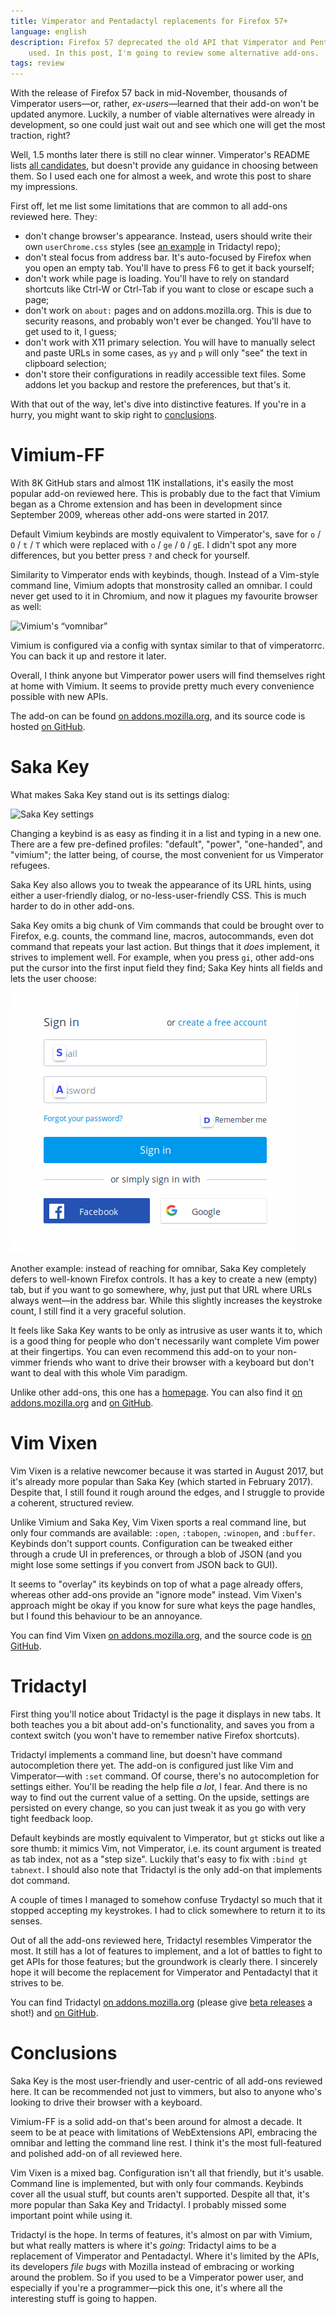 ```yaml
---
title: Vimperator and Pentadactyl replacements for Firefox 57+
language: english
description: Firefox 57 deprecated the old API that Vimperator and Pentadactyl
    used. In this post, I'm going to review some alternative add-ons.
tags: review
---
```


With the release of Firefox 57 back in mid-November, thousands of Vimperator
users—or, rather, *ex-users*—learned that their add-on won't be updated anymore.
Luckily, a number of viable alternatives were already in development, so one
could just wait out and see which one will get the most traction, right?

Well, 1.5 months later there is still no clear winner. Vimperator's README lists
[all candidates][vimperator-readme-alternatives], but doesn't provide any
guidance in choosing between them. So I used each one for almost a week, and
wrote this post to share my impressions.

First off, let me list some limitations that are common to all add-ons reviewed
here. They:

- don't change browser's appearance. Instead, users should write their own
    `userChrome.css` styles (see [an example][userChrome-example] in Tridactyl
    repo);
- don't steal focus from address bar. It's auto-focused by Firefox when you open
    an empty tab. You'll have to press F6 to get it back yourself;
- don't work while page is loading. You'll have to rely on standard shortcuts
    like Ctrl-W or Ctrl-Tab if you want to close or escape such a page;
- don't work on `about:` pages and on addons.mozilla.org. This is due to
    security reasons, and probably won't ever be changed. You'll have to get
    used to it, I guess;
- don't work with X11 primary selection. You will have to manually select and
    paste URLs in some cases, as `yy` and `p` will only "see" the text in
    clipboard selection;
- don't store their configurations in readily accessible text files. Some addons
    let you backup and restore the preferences, but that's it.

With that out of the way, let's dive into distinctive features. If you're in
a hurry, you might want to skip right to [conclusions](#conclusions).

# Vimium-FF

With 8K GitHub stars and almost 11K installations, it's easily the most popular
add-on reviewed here. This is probably due to the fact that Vimium began as
a Chrome extension and has been in development since September 2009, whereas
other add-ons were started in 2017.

Default Vimium keybinds are mostly equivalent to Vimperator's, save for `o`
/ `O` / `t` / `T` which were replaced with `o` / `ge` / `O` / `gE`. I didn't
spot any more differences, but you better press `?` and check for yourself.

Similarity to Vimperator ends with keybinds, though. Instead of a Vim-style
command line, Vimium adopts that monstrosity called an omnibar. I could never
get used to it in Chromium, and now it plagues my favourite browser as well:

<div class="center">
<img src="/images/vomnibar-600px.png"
    sizes="(min-width: 769px) 35rem, 100vw"
    srcset="/images/vomnibar-600px.png 1x,
            /images/vomnibar-960px.png 1.5x,
            /images/vomnibar-1920px.png 2x"
    loading="lazy"
    alt="Vimium's “vomnibar”"
    class="bleed" />
</div>

Vimium is configured via a config with syntax similar to that of vimperatorrc.
You can back it up and restore it later.

Overall, I think anyone but Vimperator power users will find themselves right at
home with Vimium. It seems to provide pretty much every convenience possible
with new APIs.

The add-on can be found [on addons.mozilla.org][vimium-amo], and its source code
is hosted [on GitHub][vimium-github].

# Saka Key

What makes Saka Key stand out is its settings dialog:

<div class="center">
<img src="/images/saka-key-settings-600px.png"
    sizes="(min-width: 769px) 35rem, 100vw"
    srcset="/images/saka-key-settings-600px.png 1x,
            /images/saka-key-settings-754px.png 1.5x"
    loading="lazy"
    alt="Saka Key settings"
    class="bleed" />
</div>

Changing a keybind is as easy as finding it in a list and typing in a new one.
There are a few pre-defined profiles: "default", "power", "one-handed", and
"vimium"; the latter being, of course, the most convenient for us Vimperator
refugees.

Saka Key also allows you to tweak the appearance of its URL hints, using either
a user-friendly dialog, or no-less-user-friendly CSS. This is much harder to do
in other add-ons.

Saka Key omits a big chunk of Vim commands that could be brought over to
Firefox, e.g. counts, the command line, macros, autocommands, even dot command
that repeats your last action. But things that it *does* implement, it strives
to implement well. For example, when you press `gi`, other add-ons put the
cursor into the first input field they find; Saka Key hints all fields and lets
the user choose:

<div class="center">
<img src="/images/saka-key-input-fields-hints-460px.png"
    loading="lazy"
    alt="Saka Key input field hints"
    class="bleed" />
</div>

Another example: instead of reaching for omnibar, Saka Key completely defers to
well-known Firefox controls. It has a key to create a new (empty) tab, but if
you want to go somewhere, why, just put that URL where URLs always went—in the
address bar. While this slightly increases the keystroke count, I still find it
a very graceful solution.

It feels like Saka Key wants to be only as intrusive as user wants it to, which
is a good thing for people who don't necessarily want complete Vim power at
their fingertips. You can even recommend this add-on to your non-vimmer
friends who want to drive their browser with a keyboard but don't want to deal
with this whole Vim paradigm.

Unlike other add-ons, this one has a [homepage][saka-homepage]. You can also
find it [on addons.mozilla.org][saka-amo] and [on GitHub][saka-github].

# Vim Vixen

Vim Vixen is a relative newcomer because it was started in August 2017, but it's
already more popular than Saka Key (which started in February 2017). Despite
that, I still found it rough around the edges, and I struggle to provide
a coherent, structured review.

Unlike Vimium and Saka Key, Vim Vixen sports a real command line, but only four
commands are available: `:open`, `:tabopen`, `:winopen`, and `:buffer`. Keybinds
don't support counts. Configuration can be tweaked either through a crude UI in
preferences, or through a blob of JSON (and you might lose some settings if you
convert from JSON back to GUI).

It seems to "overlay" its keybinds on top of what a page already offers, whereas
other add-ons provide an "ignore mode" instead. Vim Vixen's approach might be
okay if you know for sure what keys the page handles, but I found this behaviour
to be an annoyance.

You can find Vim Vixen [on addons.mozilla.org][vim-vixen-amo], and the source
code is [on GitHub][vim-vixen-github].

# Tridactyl

First thing you'll notice about Tridactyl is the page it displays in new tabs.
It both teaches you a bit about add-on's functionality, and saves you from
a context switch (you won't have to remember native Firefox shortcuts).

Tridactyl implements a command line, but doesn't have command autocompletion
there yet. The add-on is configured just like Vim and Vimperator—with `:set`
command. Of course, there's no autocompletion for settings either. You'll be
reading the help file *a lot*, I fear. And there is no way to find out the
current value of a setting. On the upside, settings are persisted on every
change, so you can just tweak it as you go with very tight feedback loop.

Default keybinds are mostly equivalent to Vimperator, but `gt` sticks out like
a sore thumb: it mimics Vim, not Vimperator, i.e. its count argument is treated
as tab index, not as a "step size". Luckily that's easy to fix with `:bind gt
tabnext`. I should also note that Tridactyl is the only add-on that implements
dot command.

A couple of times I managed to somehow confuse Trydactyl so much that it stopped
accepting my keystrokes. I had to click somewhere to return it to its senses.

Out of all the add-ons reviewed here, Tridactyl resembles Vimperator the most.
It still has a lot of features to implement, and a lot of battles to fight to
get APIs for those features; but the groundwork is clearly there. I sincerely
hope it will become the replacement for Vimperator and Pentadactyl that it
strives to be.

You can find Tridactyl [on addons.mozilla.org][tridactyl-amo] (please give [beta
releases][tridactyl-amo-betas] a shot!) and [on GitHub][tridactyl-github].

# Conclusions

Saka Key is the most user-friendly and user-centric of all add-ons reviewed
here. It can be recommended not just to vimmers, but also to anyone who's
looking to drive their browser with a keyboard.

Vimium-FF is a solid add-on that's been around for almost a decade. It seem to
be at peace with limitations of WebExtensions API, embracing the omnibar and
letting the command line rest. I think it's the most full-featured and polished
add-on of all reviewed here.

Vim Vixen is a mixed bag. Configuration isn't all that friendly, but it's
usable. Command line is implemented, but with only four commands. Keybinds cover
all the usual stuff, but counts aren't supported. Despite all that, it's more
popular than Saka Key and Tridactyl. I probably missed some important point
while using it.

Tridactyl is the hope. In terms of features, it's almost on par with Vimium, but
what really matters is where it's *going*: Tridactyl aims to be a replacement of
Vimperator and Pentadactyl. Where it's limited by the APIs, its developers *file
bugs* with Mozilla instead of embracing or working around the problem. So if you
used to be a Vimperator power user, and especially if you're a programmer—pick
this one, it's where all the interesting stuff is going to happen.

[vimperator-readme-alternatives]:
    https://github.com/vimperator/vimperator-labs#end-of-life-and-alternatives
    "Vimperator — End of Life and Alternatives"

[userChrome-example]:
    https://raw.githubusercontent.com/cmcaine/tridactyl/23ccd185986267ccc3dcb9474488abe287b15f32/src/static/userChrome-minimal.css
    "cmcaine/tridactyl — src/static/userChrome-minimal.css"

[tridactyl-github]:
    https://github.com/cmcaine/tridactyl
    "cmcaine/tridactyl — GitHub"
[tridactyl-amo]:
    https://addons.mozilla.org/en-US/firefox/addon/tridactyl-vim/
    "Tridactyl — addons.mozilla.org"
[tridactyl-amo-betas]:
    https://addons.mozilla.org/en-US/firefox/addon/tridactyl-vim/versions/beta
    "Tridactyl beta releases — addons.mozilla.org"

[vimium-github]:
    https://github.com/philc/vimium
    "philc/vimium — GitHub"
[vimium-amo]:
    https://addons.mozilla.org/en-US/firefox/addon/vimium-ff/
    "Vimium-FF — addons.mozilla.org"

[saka-github]:
    https://github.com/lusakasa/saka-key
    "lusakasa/saka-key — GitHub"
[saka-amo]:
    https://addons.mozilla.org/en-US/firefox/addon/saka-key/
    "Saka Key — addons.mozilla.org"
[saka-homepage]:
    https://key.saka.io/
    "Saka Key"

[vim-vixen-github]:
    https://github.com/ueokande/vim-vixen
    "ueokande/vim-vixen — GitHub"
[vim-vixen-amo]:
    https://addons.mozilla.org/en-US/firefox/addon/vim-vixen/
    "Vim Vixen — addons.mozilla.org"
